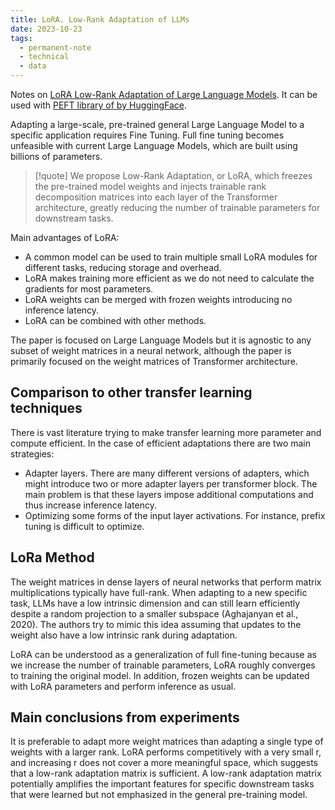 ```yaml
---
title: LoRA. Low-Rank Adaptation of LLMs
date: 2023-10-23
tags:
  - permanent-note
  - technical
  - data
---
```


Notes on [ LoRA Low-Rank Adaptation of Large Language Models](literature-notes/Articles/%20LoRA%20Low-Rank%20Adaptation%20of%20Large%20Language%20Models.md). It can be used with [PEFT library of by HuggingFace](literature-notes/Articles/Lora%20Low-Rank%20Adaptation%20of%20Large%20Language%20Models.md).

Adapting a large-scale, pre-trained general Large Language Model to a specific application requires Fine Tuning. Full fine tuning becomes unfeasible with current Large Language Models, which are built using billions of parameters.

> [!quote]
> We propose Low-Rank Adaptation, or LoRA, which freezes the pre-trained model weights and injects trainable rank decomposition matrices into each layer of the Transformer architecture, greatly reducing the number of trainable parameters for downstream tasks.

Main advantages of LoRA:
- A common model can be used to train multiple small LoRA modules for different tasks, reducing storage and overhead.
- LoRA makes training more efficient as we do not need to calculate the gradients for most parameters.
- LoRA weights can be merged with frozen weights introducing no inference latency.
- LoRA can be combined with other methods.

The paper is focused on Large Language Models but it is agnostic to any subset of weight matrices in a neural network, although the paper is primarily focused on the weight matrices of Transformer architecture.

## Comparison to other transfer learning techniques

There is vast literature trying to make transfer learning more parameter and compute efficient. In the case of efficient adaptations there are two main strategies:
- Adapter layers. There are many different versions of adapters, which might introduce two or more adapter layers per transformer block. The main problem is that these layers impose additional computations and thus increase inference latency.
- Optimizing some forms of the input layer activations. For instance, prefix tuning is difficult to optimize.

## LoRa Method

The weight matrices in dense layers of neural networks that perform matrix multiplications typically have full-rank. When adapting to a new specific task, LLMs have a low intrinsic dimension and can still learn efficiently despite a random projection to a smaller subspace (Aghajanyan et al., 2020). The authors try to mimic this idea assuming that updates to the weight also have a low intrinsic rank during adaptation.

LoRA can be understood as a generalization of full fine-tuning because as we increase the number of trainable parameters, LoRA roughly converges to training the original model. In addition, frozen weights can be updated with LoRA parameters and perform inference as usual.

## Main conclusions from experiments

It is preferable to adapt more weight matrices than adapting a single type of weights with a larger rank. LoRA performs competitively with a very small r, and increasing r does not cover a more meaningful space, which suggests that a low-rank adaptation matrix is sufficient. A low-rank adaptation matrix potentially amplifies the important features for specific downstream tasks that were learned but not emphasized in the general pre-training model.
